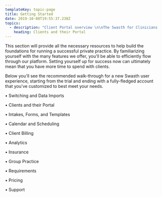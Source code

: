 ```yaml
---
templateKey: topic-page
title: Getting Started
date: 2019-10-08T19:55:37.238Z
topics:
  - description: "Client Portal overview \n\nThe Swasth for Clinicians Client Portal is an easy and secure way to engage with your clients online so that you don't have to rely on email when sharing sensitive information.\n\nWith our Client Portal, you have the flexibility to: \n•\tSend intake forms to clients (both new and existing)\n•\tShare documents and files with a client\n•\tRequest the client's demographic information\n•\tCollect or update credit card info\n•\tSend Statements, Superbills, or Invoices \n•\tAllow clients to make credit card payments through the portal (Stripe\n        Account required)\n•\tAllow clients to request appointments through Swasth for Clinicians \n        Online Booking (Professional Plan)\n\nYou'll get a unique URL that links to your unique Client Portal. You can edit this link to match your name, practice name, or whatever you'd like to display to your clients.\nView your practice's Client Portal \n1.\tGo to Practice Management > Settings > Client Portal\n2.\tUnder the section Client Portal Address, you'll see your Practice URL. \n        If you haven't locked the URL you can easily change it by clicking on the \n        text field and editing it.\n3.\tTo lock your practice URL, make sure you have edited the URL and \n        then click Save & Lock.\n\nView your practice's Client Portal \n1.\tGo to My Account > Settings > Client Portal\n2.\tUnder the section Client Portal Addressyou'll see your Practice URL. If you haven't locked the URL you can easily change it by clicking in the text field and editing it.\n3.\tTo lock your practice URL, make sure you have edited the URL and then click Save & Lock.\n"
    heading: Clients and their Portal
---
```

This section will provide all the necessary resources to help build the foundations for running a successful private practice. By familiarizing yourself with the many features we offer, you'll be able to efficiently flow through our platform. Setting yourself up for success now can ultimately mean that you have more time to spend with clients.

Below you'll see the recommended walk-through for a new Swasth user experience, starting from the trial and ending with a fully-fledged account that you've customized to best meet your needs.

•	Switching and Data Imports

•	Clients and their Portal

•	Intakes, Forms, and Templates

•	Calendar and Scheduling

•	Client Billing

•	Analytics

•	Insurance

•	Group Practice

•	Requirements

•	Pricing

•	Support
